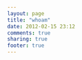 ```yaml
---
layout: page
title: "whoam"
date: 2012-02-15 23:12
comments: true
sharing: true
footer: true
---
```

